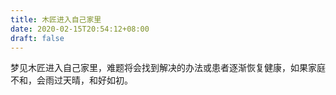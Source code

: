 ```yaml
---
title: 木匠进入自己家里
date: 2020-02-15T20:54:12+08:00
draft: false
---
```


梦见木匠进入自己家里，难题将会找到解决的办法或患者逐渐恢复健康，如果家庭不和，会雨过天晴，和好如初。

